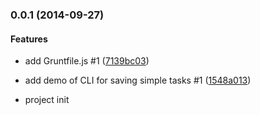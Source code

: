<a name="0.0.1"></a>
### 0.0.1 (2014-09-27)


#### Features

* add Gruntfile.js #1 ([7139bc03](git@github.com:martinjezek/node-cli/commit/7139bc03b770dbb99d4557f240f6048d67ef0965))
* add demo of CLI for saving simple tasks #1 ([1548a013](git@github.com:martinjezek/node-cli/commit/1548a013ab77a46f708b166b603c94567d30db89))



* project init
